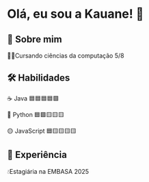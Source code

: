 
# Olá, eu sou a Kauane! 👋


## 🚀 Sobre mim




👩‍💻Cursando ciências da computação 5/8






## 🛠 Habilidades
☕ Java 🟦🟦🟦🟦🟩

🐍 Python 🟦🟩🟨🟨🟨

🟡 JavaScript 🟦🟨🟨🟨🟨

## 💼 Experiência
💧Estagiária na EMBASA 2025


